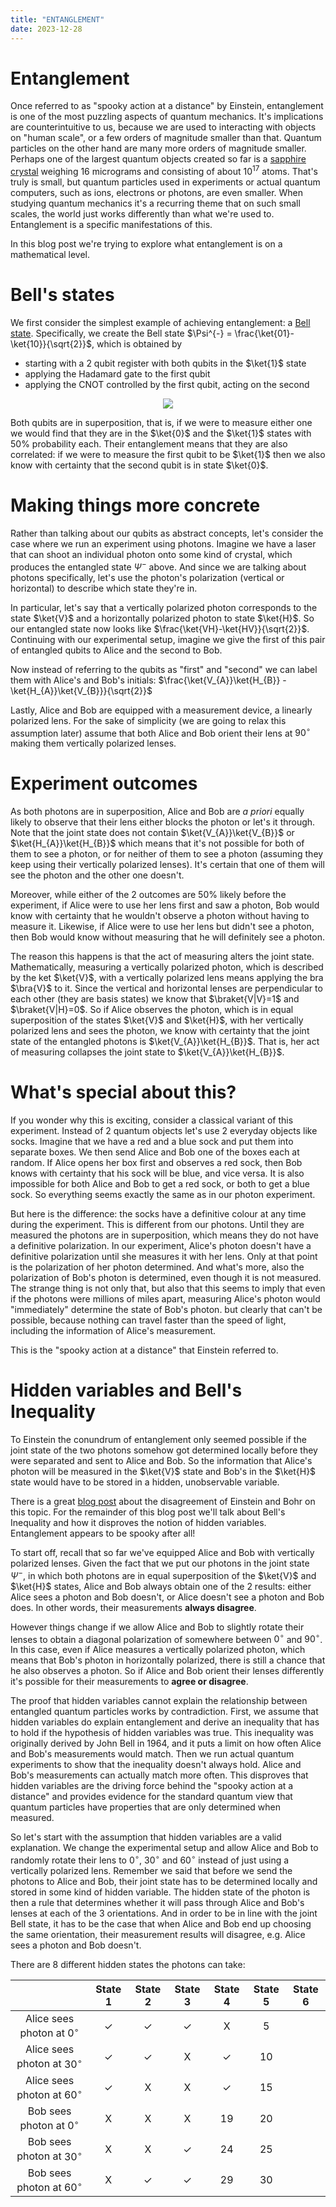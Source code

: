 ```yaml
---
title: "ENTANGLEMENT"
date: 2023-12-28
---
```


# Entanglement

Once referred to as "spooky action at a distance" by Einstein, entanglement is one of the most puzzling aspects of quantum mechanics. 
It's implications are counterintuitive to us, because we are used to interacting with objects on "human scale", or a few orders of magnitude smaller than that. 
Quantum particles on the other hand are many more orders of magnitude smaller. 
Perhaps one of the largest quantum objects created so far is a [sapphire crystal](https://www.scientificamerican.com/article/physicists-create-biggest-ever-schroedingers-cat/) weighing 16 micrograms and consisting of about $10^{17}$ atoms. 
That's truly is small, but quantum particles used in experiments or actual quantum computers, such as ions, electrons or photons, are even smaller. 
When studying quantum mechanics it's a recurring theme that on such small scales, the world just works differently than what we're used to. 
Entanglement is a specific manifestations of this.

In this blog post we're trying to explore what entanglement is on a mathematical level.

# Bell's states

We first consider the simplest example of achieving entanglement: a [Bell state](https://en.wikipedia.org/wiki/Bell_state). 
Specifically, we create the Bell state $\Psi^{-} = \frac{\ket{01}-\ket{10}}{\sqrt{2}}$, which is obtained by 
- starting with a 2 qubit register with both qubits in the $\ket{1}$ state
- applying the Hadamard gate to the first qubit
- applying the CNOT controlled by the first qubit, acting on the second
<p align="center">
<img src="https://upload.wikimedia.org/wikipedia/commons/f/fc/The_Hadamard-CNOT_transform_on_the_zero-state.png" />
</p>

Both qubits are in superposition, that is, if we were to measure either one we would find that they are in the $\ket{0}$ and the $\ket{1}$ states with 50% probability each.
Their entanglement means that they are also correlated: if we were to measure the first qubit to be $\ket{1}$ then we also know with certainty that the second qubit is in state $\ket{0}$.

# Making things more concrete
Rather than talking about our qubits as abstract concepts, let's consider the case where we run an experiment using photons. 
Imagine we have a laser that can shoot an individual photon onto some kind of crystal, which produces the entangled state $\Psi^{-}$ above.
And since we are talking about photons specifically, let's use the photon's polarization (vertical or horizontal) to describe which state they're in.

In particular, let's say that a vertically polarized photon corresponds to the state $\ket{V}$ and a horizontally polarized photon to state $\ket{H}$. So our entangled state now looks like $\frac{\ket{VH}-\ket{HV}}{\sqrt{2}}$.
Continuing with our experimental setup, imagine we give the first of this pair of entangled qubits to Alice and the second to Bob.

Now instead of referring to the qubits as "first" and "second" we can label them with Alice's and Bob's initials: $\frac{\ket{V_{A}}\ket{H_{B}} - \ket{H_{A}}\ket{V_{B}}}{\sqrt{2}}$ 

Lastly, Alice and Bob are equipped with a measurement device, a linearly polarized lens.
For the sake of simplicity (we are going to relax this assumption later) assume that both Alice and Bob orient their lens at $90^{\circ}$ making them vertically polarized lenses.

# Experiment outcomes
As both photons are in superposition, Alice and Bob are *a priori* equally likely to observe that their lens either blocks the photon or let's it through.
Note that the joint state does not contain $\ket{V_{A}}\ket{V_{B}}$ or $\ket{H_{A}}\ket{H_{B}}$ which means that it's not possible for both of them to see a photon, or for neither of them to see a photon (assuming they keep using their vertically polarized lenses). It's certain that one of them will see the photon and the other one doesn't.

Moreover, while either of the 2 outcomes are 50% likely before the experiment, if Alice were to use her lens first and saw a photon, Bob would know with certainty that he wouldn't observe a photon without having to measure it. Likewise, if Alice were to use her lens but didn't see a photon, then Bob would know without measuring that he will definitely see a photon.

The reason this happens is that the act of measuring alters the joint state. Mathematically, measuring a vertically polarized photon, which is described by the ket $\ket{V}$, with a vertically polarized lens means applying the bra $\bra{V}$ to it. Since the vertical and horizontal lenses are perpendicular to each other (they are basis states) we know that $\braket{V|V}=1$ and $\braket{V|H}=0$. So if Alice observes the photon, which is in equal superposition of the states $\ket{V}$ and $\ket{H}$, with her vertically polarized lens and sees the photon, we know with certainty that the joint state of the entangled photons is $\ket{V_{A}}\ket{H_{B}}$. That is, her act of measuring collapses the joint state to $\ket{V_{A}}\ket{H_{B}}$.

# What's special about this?
If you wonder why this is exciting, consider a classical variant of this experiment. Instead of 2 quantum objects let's use 2 everyday objects like socks. Imagine that we have a red and a blue sock and put them into separate boxes. We then send Alice and Bob one of the boxes each at random. If Alice opens her box first and observes a red sock, then Bob knows with certainty that his sock will be blue, and vice versa. It is also impossible for both Alice and Bob to get a red sock, or both to get a blue sock. So everything seems exactly the same as in our photon experiment. 

But here is the difference: the socks have a definitive colour at any time during the experiment. This is different from our photons. Until they are measured the photons are in superposition, which means they do not have a definitive polarization. In our experiment, Alice's photon doesn't have a definitive polarization until she measures it with her lens. Only at that point is the polarization of her photon determined. And what's more, also the polarization of Bob's photon is determined, even though it is not measured. The strange thing is not only that, but also that this seems to imply that even if the photons were millions of miles apart, measuring Alice's photon would "immediately" determine the state of Bob's photon. but clearly that can't be possible, because nothing can travel faster than the speed of light, including the information of Alice's measurement.

This is the "spooky action at a distance" that Einstein referred to.

# Hidden variables and Bell's Inequality
To Einstein the conundrum of entanglement only seemed possible if the joint state of the two photons somehow got determined locally before they were separated and sent to Alice and Bob. So the information that Alice's photon will be measured in the $\ket{V}$ state and Bob's in the $\ket{H}$ state would have to be stored in a hidden, unobservable variable.

There is a great [blog post](https://www.sciencenews.org/blog/context/entanglement-spooky-not-action-distance) about the disagreement of Einstein and Bohr on this topic. For the remainder of this blog post we'll talk about Bell's Inequality and how it disproves the notion of hidden variables. Entanglement appears to be spooky after all!

To start off, recall that so far we've equipped Alice and Bob with vertically polarized lenses. Given the fact that we put our photons in the joint state $\Psi^{-}$, in which both photons are in equal superposition of the $\ket{V}$ and $\ket{H}$ states, Alice and Bob always obtain one of the 2 results: either Alice sees a photon and Bob doesn't, or Alice doesn't see a photon and Bob does. In other words, their measurements __always disagree__.

However things change if we allow Alice and Bob to slightly rotate their lenses to obtain a diagonal polarization of somewhere between $0^{\circ}$ and $90^{\circ}$. In this case, even if Alice measures a vertically polarized photon, which means that Bob's photon in horizontally polarized, there is still a chance that he also observes a photon. So if Alice and Bob orient their lenses differently it's possible for their measurements to __agree or disagree__.

The proof that hidden variables cannot explain the relationship between entangled quantum particles works by contradiction. First, we assume that hidden variables do explain entanglement and derive an inequality that has to hold if the hypothesis of hidden variables was true. This inequality was originally derived by John Bell in 1964, and it puts a limit on how often Alice and Bob's measurements would match. Then we run actual quantum experiments to show that the inequality doesn't always hold. Alice and Bob's measurements can actually match more often. This disproves that hidden variables are the driving force behind the "spooky action at a distance" and provides evidence for the standard quantum view that quantum particles have properties that are only determined when measured.

So let's start with the assumption that hidden variables are a valid explanation. We change the experimental setup and allow Alice and Bob to randomly rotate their lens to $0^{\circ}$, $30^{\circ}$ and $60^{\circ}$ instead of just using a vertically polarized lens. Remember we said that before we send the photons to Alice and Bob, their joint state has to be determined locally and stored in some kind of hidden variable. The hidden state of the photon is then a rule that determines whether it will pass through Alice and Bob's lenses at each of the 3 orientations. And in order to be in line with the joint Bell state, it has to be the case that when Alice and Bob end up choosing the same orientation, their measurement results will disagree, e.g. Alice sees a photon and Bob doesn't.

There are 8 different hidden states the photons can take:

||State 1|State 2|State 3|State 4|State 5|State 6|
|:---: |:---: |:---: |:---: |:---: |:---: |:---: |
|Alice sees photon at $0^{\circ}$|$\checkmark$|$\checkmark$|$\checkmark$|X| 5       |
|Alice sees photon at $30^{\circ}$|$\checkmark$|$\checkmark$|X|$\checkmark$| 10      |
|Alice sees photon at $60^{\circ}$|$\checkmark$|X|X|$\checkmark$| 15      |
|Bob sees photon at $0^{\circ}$| X     |X|X| 19      | 20      |
|Bob sees photon at $30^{\circ}$| X      |X|$\checkmark$| 24      | 25      |
|Bob sees photon at $60^{\circ}$| X      |$\checkmark$|$\checkmark$| 29      | 30      |
